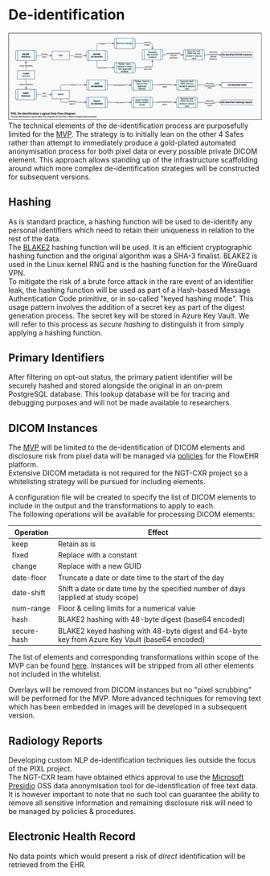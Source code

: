 # De-identification
![De-identification Logical Data Flow Diagram](./diagrams/PIXL-De-identification_Data_Flow.drawio.png)
The technical elements of the de-identification process are purposefully limited for the [MVP](MVP.md).
The strategy is to initially lean on the other 4 Safes rather than attempt to immediately produce a gold-plated automated anonymisation process for both pixel data or every possible private DICOM element. This approach allows standing up of the infrastructure scaffolding around which more complex de-identification strategies will be constructed for subsequent versions.

## Hashing
As is standard practice, a hashing function will be used to de-identify any personal identifiers which need to retain their uniqueness in relation to the rest of the data.  
The [BLAKE2](https://en.wikipedia.org/wiki/BLAKE_(hash_function)#BLAKE2) hashing function will be used. It is an efficient cryptographic hashing function and the original algorithm was a SHA-3 finalist. BLAKE2 is used in the Linux kernel RNG and is the hashing function for the WireGuard VPN.   
To mitigate the risk of a brute force attack in the rare event of an identifier leak, the hashing function will be used as part of a Hash-based Message Authentication Code primitive, or in so-called "keyed hashing mode". This usage pattern involves the addition of a secret key as part of the digest generation process. The secret key will be stored in Azure Key Vault. We will refer to this process as _secure hashing_ to distinguish it from simply applying a hashing function.

## Primary Identifiers
After filtering on opt-out status, the primary patient identifier will be securely hashed and stored alongside the original in an on-prem PostgreSQL database.
This lookup database will be for tracing and debugging purposes and will not be made available to researchers.

## DICOM Instances
The [MVP](MVP.md) will be limited to the de-identification of DICOM elements and disclosure risk from pixel data will be managed via [policies](./Referenced_notes/disclosure-incidents.md) for the FlowEHR platform.  
Extensive DICOM metadata is not required for the NGT-CXR project so a whitelisting strategy will be pursued for including elements.  

A configuration file will be created to specify the list of DICOM elements to include in the output and the transformations to apply to each.  
The following operations will be available for processing DICOM elements:  

**Operation** | **Effect**
---|---
keep | Retain as is
fixed | Replace with a constant
change | Replace with a new GUID
date-floor | Truncate a date or date time to the start of the day
date-shift | Shift a date or date time by the specified number of days (applied at study scope)
num-range | Floor & ceiling limits for a numerical value 
hash | BLAKE2 hashing with 48-byte digest (base64 encoded)
secure-hash | BLAKE2 keyed hashing with 48-byte digest and 64-byte key from Azure Key Vault (base64 encoded)

The list of elements and corresponding transformations within scope of the MVP can be found [here](DICOM_tags). Instances will be stripped from all other elements not included in the whitelist.  

Overlays will be removed from DICOM instances but no "pixel scrubbing" will be performed for the MVP. More advanced techniques for removing text which has been embedded in images will be developed in a subsequent version.

## Radiology Reports
Developing custom NLP de-identification techniques lies outside the focus of the PIXL project.  
The NGT-CXR team have obtained ethics approval to use the [Microsoft Presidio](https://github.com/microsoft/presidio/) OSS data anonymisation tool for de-identification of free text data. It is however important to note that no such tool can guarantee the ability to remove all sensitive information and remaining disclosure risk will need to be managed by policies & procedures. 

## Electronic Health Record
No data points which would present a risk of _direct_ identification will be retrieved from the EHR.